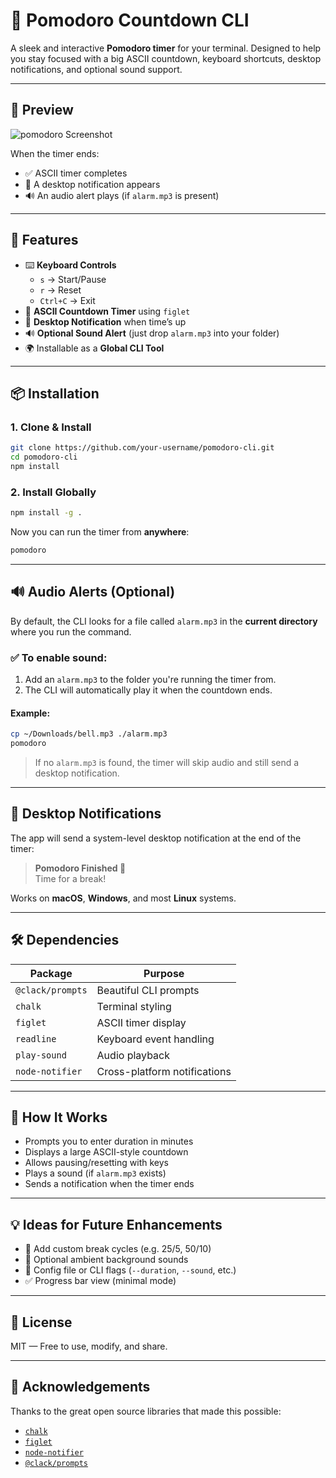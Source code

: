 # 🍅 Pomodoro Countdown CLI

A sleek and interactive **Pomodoro timer** for your terminal. Designed to help you stay focused with a big ASCII countdown, keyboard shortcuts, desktop notifications, and optional sound support.

---

## 📸 Preview
![pomodoro Screenshot](https://github.com/wesenseged/pomodoro/blob/Screenshot.png)


When the timer ends:

- ✅ ASCII timer completes
- 🔔 A desktop notification appears
- 🔊 An audio alert plays (if `alarm.mp3` is present)

---

## 🚀 Features

- ⌨️ **Keyboard Controls**
  - `s` → Start/Pause
  - `r` → Reset
  - `Ctrl+C` → Exit
- 🎨 **ASCII Countdown Timer** using `figlet`
- 🔔 **Desktop Notification** when time’s up
- 🔊 **Optional Sound Alert** (just drop `alarm.mp3` into your folder)
- 🌍 Installable as a **Global CLI Tool**

---

## 📦 Installation

### 1. Clone & Install

```bash
git clone https://github.com/your-username/pomodoro-cli.git
cd pomodoro-cli
npm install
```

### 2. Install Globally

```bash
npm install -g .
```

Now you can run the timer from **anywhere**:

```bash
pomodoro
```

---

## 🔊 Audio Alerts (Optional)

By default, the CLI looks for a file called `alarm.mp3` in the **current directory** where you run the command.

### ✅ To enable sound:

1. Add an `alarm.mp3` to the folder you're running the timer from.
2. The CLI will automatically play it when the countdown ends.

#### Example:

```bash
cp ~/Downloads/bell.mp3 ./alarm.mp3
pomodoro
```

> If no `alarm.mp3` is found, the timer will skip audio and still send a desktop notification.

---

## 🔔 Desktop Notifications

The app will send a system-level desktop notification at the end of the timer:

> **Pomodoro Finished 🍅**  
> Time for a break!

Works on **macOS**, **Windows**, and most **Linux** systems.

---

## 🛠 Dependencies

| Package          | Purpose                           |
|------------------|-----------------------------------|
| `@clack/prompts` | Beautiful CLI prompts             |
| `chalk`          | Terminal styling                  |
| `figlet`         | ASCII timer display               |
| `readline`       | Keyboard event handling           |
| `play-sound`     | Audio playback                    |
| `node-notifier`  | Cross-platform notifications      |

---

## 🧠 How It Works

- Prompts you to enter duration in minutes
- Displays a large ASCII-style countdown
- Allows pausing/resetting with keys
- Plays a sound (if `alarm.mp3` exists)
- Sends a notification when the timer ends

---

## 💡 Ideas for Future Enhancements

- 🔁 Add custom break cycles (e.g. 25/5, 50/10)
- 🧘 Optional ambient background sounds
- 📁 Config file or CLI flags (`--duration`, `--sound`, etc.)
- ✅ Progress bar view (minimal mode)

---

## 📄 License

MIT — Free to use, modify, and share.

---

## 🙌 Acknowledgements

Thanks to the great open source libraries that made this possible:

- [`chalk`](https://github.com/chalk/chalk)
- [`figlet`](https://github.com/patorjk/figlet.js)
- [`node-notifier`](https://github.com/mikaelbr/node-notifier)
- [`@clack/prompts`](https://github.com/natemoo-re/clack)

